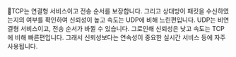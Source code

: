 TCP는 연결형 서비스이고 전송 순서를 보장합니다. 그리고 상대방이 패킷을 수신하였는지의 여부를 확인하여 신뢰성이 높고 속도는 UDP에 비해 느린편입니다.
UDP는 비연결형 서비스이고, 전송 순서가 바뀔 수 있습니다. 그로인해 신뢰성은 낮고 속도는 TCP에 비해 빠른편입니다. 그래서 신뢰성보다는 연속성이 중요한 실시간 서비스 등에 자주 사용됩니다.
